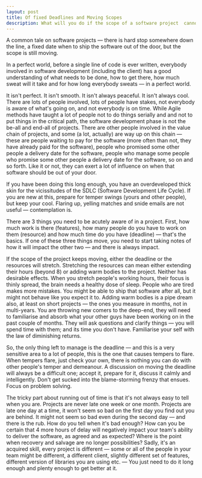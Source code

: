 ```yaml
---
layout: post
title: Of fixed Deadlines and Moving Scopes 
description: What will you do if the scope of a software project  cannot be pinned down and yet the deadline won't move
---
```


A common tale on software projects &mdash; there is hard stop somewhere down the line, a fixed date when to ship the software out of the door, but the scope is still moving.

In a perfect world, before a single line of code is ever written, everybody involved in software development (including the client) has a good understanding of what needs to be done, how to get there, how much sweat will it take and for how long everybody sweats &mdash; in a perfect world. 

It isn't perfect. It isn't smooth. It isn't always peaceful. It isn't always cool. There are lots of people involved, lots of people have stakes, not everybody is aware of what's going on, and not everybody is on time. While Agile methods have taught a lot of people not to do things serially and and not to put things in the critical path, the software development phase is not the be-all and end-all of projects. There are other people involved in the value chain of projects, and some (a lot, actually) are way up on this chain &mdash; these are people waiting to pay for the software (more often than not, they have already paid for the software), people who promised some other people a delivery date for the software, people who manage some people who promise some other people a delivery date for the software, so on and so forth. Like it or not, they can exert a lot of influence on when that software should be out of your door. 

If you have been doing this long enough, you have an overdeveloped thick skin for the vicissitudes of the SDLC (Software Development Life Cycle). If you are new at this, prepare for temper swings (yours and other people), but keep your cool. Flaring up, yelling matches and snide emails are not useful &mdash; contemplation is. 

There are 3 things you need to be acutely aware of in a project. First, how much work is there (features), how many people do you have to work on them (resource) and how much time do you have (deadline) &mdash; that's the basics. If one of these three things move, you need to start taking notes of how it will impact the other two &mdash; and there is always impact. 

If the scope of the project keeps moving, either the deadline or the resources will stretch. Stretching the resources can mean either extending their hours (beyond 8) or adding warm bodies to the project. Neither has desirable effects. When you stretch people's working hours, their focus is thinly spread, the brain needs a healthy dose of sleep. People who are tired makes more mistakes. You might be able to ship that software after all, but it might not behave like you expect it to. Adding warm bodies is  a pipe dream also, at least on short projects &mdash; the ones you measure in months, not in multi-years. You are throwing new comers to the deep-end, they will need to familiarise and absorb what your other guys have been working on in the past couple of months. They will ask questions and clarify things &mdash; you will spend time with them; and its time you don't have. Familiarise your self with the law of diminishing returns.

So, the only thing left to manage is the deadline &mdash; and this is a very sensitive area to a lot of people, this is the one that causes tempers to flare. When tempers flare, just check your own, there is nothing you can do with other people's temper and demeanour. A discussion on moving the deadline will always be a difficult one; accept it, prepare for it, discuss it calmly and intelligently. Don't get sucked into the blame-storming frenzy that ensues. Focus on problem solving.

The tricky part about running out of time is that it's not always easy to tell when you are. Projects are never late one week or one month. Projects are late one day at a time, it won't seem so bad on the first day you find out you are behind. It might not seem so bad even during the second day &mdash; and there is the rub. How do you tell when it's bad enough? How can you be certain that 4 more hours of delay will negatively impact your team's ability to deliver the software, as agreed and as expected? Where is the point when recovery and salvage are no longer possibilities? Sadly, it's an acquired skill, every project is different &mdash; some or all of the people in your team might be different, a different client, slightly different set of features, different version of libraries you are using  etc. &mdash; You just need to do it long enough and plenty enough to get better at it.

	